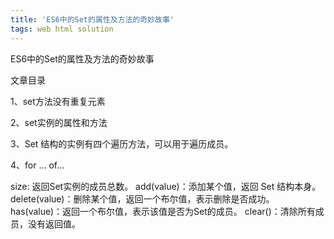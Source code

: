 ```yaml
---
title: 'ES6中的Set的属性及方法的奇妙故事'
tags: web html solution
---
```


<script>
window.location.href='https://blog.csdn.net/qq_41846861/article/details/89056345';
</script>

ES6中的Set的属性及方法的奇妙故事

文章目录

1、set方法没有重复元素

2、set实例的属性和方法

3、Set 结构的实例有四个遍历方法，可以用于遍历成员。

4、for … of…

size: 返回Set实例的成员总数。
add(value)：添加某个值，返回 Set 结构本身。
delete(value)：删除某个值，返回一个布尔值，表示删除是否成功。
has(value)：返回一个布尔值，表示该值是否为Set的成员。
clear()：清除所有成员，没有返回值。

